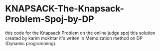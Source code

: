 # KNAPSACK-The-Knapsack-Problem-Spoj-by-DP
this code for the Knapsack Problem on the online judge spoj
this solution created by karim mokhtar
it's writen in Memoization method on DP (Dynamic programming).
